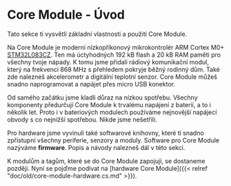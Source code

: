 # Core Module - Úvod


Tato sekce ti vysvětlí základní vlastnosti a použití Core Module.

Na Core Module je moderní nízkopříkonový mikrokontrolér ARM Cortex M0+ [STM32L083CZ](http://www.st.com/en/microcontrollers/stm32l083cz.html).
Ten má úctyhodných 192 kB flash a 20 kB RAM paměti pro všechny tvoje nápady.
K tomu jsme přidali rádiový komunikační modul, který na frekvenci 868 MHz s přehledem pokryje běžný rodinný dům.
Také zde nalezneš akcelerometr a digitální teplotní senzor.
Core Module můžeš snadno naprogramovat a napájet přes micro USB konektor.

Od samého začátku jsme kladli důraz na nízkou spotřebu.
Všechny komponenty předurčují Core Module k trvalému napájení z baterií, a to i několik let.
Proto i v bateriových modulech používáme nejnovější napájecí obvody s co nejnižší spotřebou.
Nikde jsme nešetřili.

Pro hardware jsme vyvinuli také softwarové knihovny, které ti snadno zpřístupní všechny periferie, senzory a moduly.
Software pro Core Module nazýváme **firmware**.
Popis a návody nalezneš dál v této sekci.

K modulům a tagům, které se do Core Module zapojují, se dostaneme později.
Nyní se pojďme podívat na [hardware Core Module]({{< relref "doc/old/core-module-hardware.cs.md" >}}).
